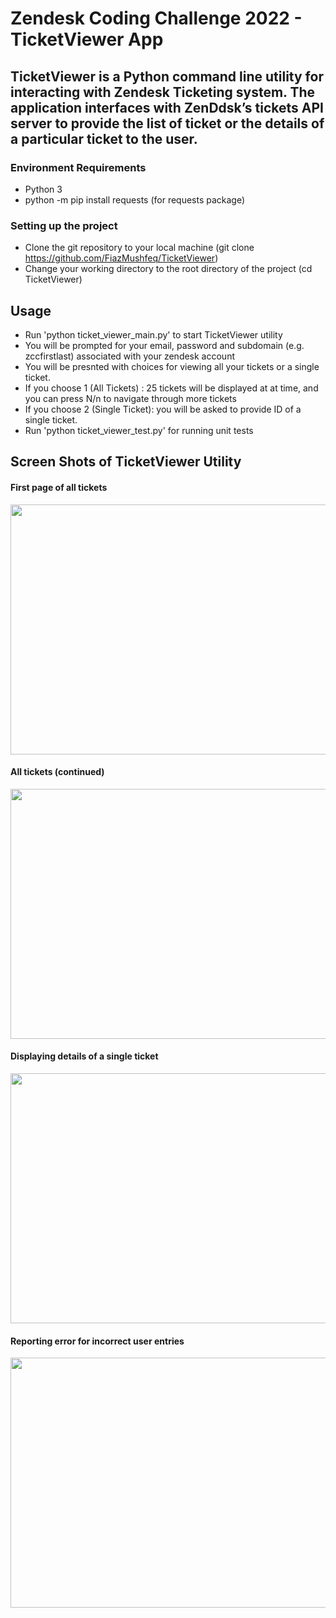 # Zendesk Coding Challenge 2022 - TicketViewer App

## TicketViewer is a Python command line utility for interacting with Zendesk Ticketing system. The application interfaces with ZenDdsk’s tickets API server to provide the list of ticket or the details of a particular ticket to the user.

### Environment Requirements
* Python 3 
* python -m pip install requests (for requests package)



### Setting up the project

* Clone the git repository to your local machine (git clone https://github.com/FiazMushfeq/TicketViewer)
* Change your working directory to the root directory of the project (cd TicketViewer)



## Usage

* Run 'python ticket_viewer_main.py' to start TicketViewer utility
* You will be prompted for your email, password and subdomain (e.g. zccfirstlast) associated with your zendesk account
* You will be presnted with choices for viewing all your tickets or a single ticket. 
* If you choose 1 (All Tickets) : 25 tickets will be displayed at at time, and you can press N/n to navigate through more tickets
* If you choose 2 (Single Ticket): you will be asked to provide ID of a single ticket.
* Run 'python ticket_viewer_test.py' for running unit tests


## Screen Shots of TicketViewer Utility

#### First page of all tickets
<img src="https://user-images.githubusercontent.com/38337054/144528513-9de497de-dc31-4fc9-aa3f-5a5d7e34c324.JPG" width="600" height="400">

#### All tickets (continued)
<img src="https://user-images.githubusercontent.com/38337054/144538309-8f88f1b6-19d7-4e00-a224-48dddd378612.JPG" width="600" height="400">

#### Displaying details of a single ticket
<img src="https://user-images.githubusercontent.com/38337054/144538338-fdcb2720-6674-41cc-818a-4aa1d65baead.JPG" width="600" height="400">

#### Reporting error for incorrect user entries
<img src="https://user-images.githubusercontent.com/38337054/144547060-03d7b903-45fd-4f61-b951-19eb258d0daa.JPG" width="600" height="400">


